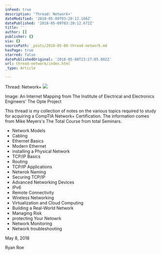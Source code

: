```yaml
---
inFeed: true
description: 'Thread: Network+'
dateModified: '2018-05-09T03:20:12.166Z'
datePublished: '2018-05-09T03:20:12.672Z'
title: ''
author: []
publisher: {}
via: {}
sourcePath: _posts/2018-05-08-thread-network.md
hasPage: true
starred: false
datePublishedOriginal: '2018-05-08T23:27:05.802Z'
url: thread-network/index.html
_type: Article

---
```

Thread: Network+
![](https://the-grid-user-content.s3-us-west-2.amazonaws.com/2350cd8f-e14e-4783-8691-47c90d1c6c33.png)

Image: An Internet Mapping from The Institute of Electrical and Electronics Engineers' The Opte Project

This thread is my collection of notes on the various topics required to study for acquiring a CompTIA Network+ Certification. The information comes from Mike Meyers's The Total Course from total Seminars.

* Network Models
* Cabling
* Ethernet Basics
* Modern Ethernet
* installing a Physical Network
* TCP/IP Basics
* Routing
* TCP/IP Applications
* Netwrok Naming
* Securing TCP/IP
* Advanced Networking Devices
* IPv6
* Remote Connectivity
* Wireless Networking
* Virtualization and Cloud Computing
* Building a Real-World Network
* Managing Risk
* protecting Your Netowrk
* Network Monitoring
* Network troubleshooting

May 8, 2018

Ryan Roe